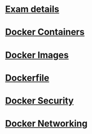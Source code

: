 # [Exam details](https://training.mirantis.com/certification/dca-certification-exam/)

# [Docker Containers](1-DockerContainers.md)
# [Docker Images](2-DockerImages.md)
# [Dockerfile](3-Dockerfiles.md)
# [Docker Security](4-DockerDaemon-security.md)
# [Docker Networking](5-DockerNetworking.md)

